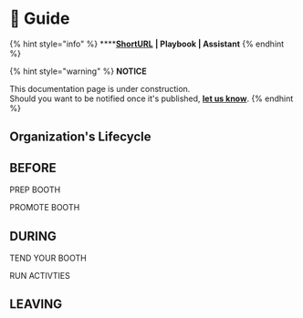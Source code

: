 # 🚧 Guide

{% hint style="info" %}
****[**ShortURL**](https://tiof.click/TUOPGuide) **| Playbook | Assistant**
{% endhint %}



{% hint style="warning" %}
**NOTICE**

This documentation page is under construction.\
Should you want to be notified once it's published, [**let us know**](https://tiof.click/TIOFTarianUpdatesService).
{% endhint %}



## Organization's Lifecycle





## BEFORE



PREP BOOTH

PROMOTE BOOTH







## DURING



TEND YOUR BOOTH

RUN ACTIVTIES











## LEAVING





